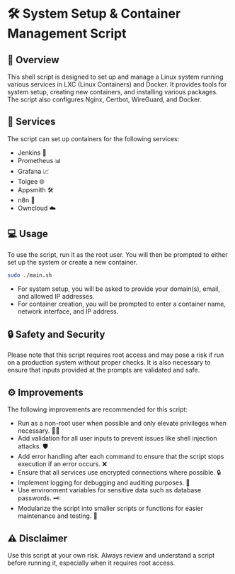 # 🛠️ System Setup & Container Management Script

## 📝 Overview

This shell script is designed to set up and manage a Linux system running various services in LXC (Linux Containers) and Docker. It provides tools for system setup, creating new containers, and installing various packages. The script also configures Nginx, Certbot, WireGuard, and Docker.

## 🚀 Services

The script can set up containers for the following services:

- Jenkins 🔧
- Prometheus 📊
- Grafana 📈
- Tolgee 🌐
- Appsmith 🛠️
- n8n 🔄
- Owncloud ☁️

## 💻 Usage

To use the script, run it as the root user. You will then be prompted to either set up the system or create a new container.

```bash
sudo ./main.sh
```

- For system setup, you will be asked to provide your domain(s), email, and allowed IP addresses.
- For container creation, you will be prompted to enter a container name, network interface, and IP address.

## 🔒 Safety and Security

Please note that this script requires root access and may pose a risk if run on a production system without proper checks. It is also necessary to ensure that inputs provided at the prompts are validated and safe.

## ⚙️ Improvements

The following improvements are recommended for this script:

- Run as a non-root user when possible and only elevate privileges when necessary. 🧑‍💻
- Add validation for all user inputs to prevent issues like shell injection attacks. 🛡️
- Add error handling after each command to ensure that the script stops execution if an error occurs. ❌
- Ensure that all services use encrypted connections where possible. 🔒
- Implement logging for debugging and auditing purposes. 📝
- Use environment variables for sensitive data such as database passwords. 🗝️
- Modularize the script into smaller scripts or functions for easier maintenance and testing. 🧩

## ⚠️ Disclaimer

Use this script at your own risk. Always review and understand a script before running it, especially when it requires root access.
